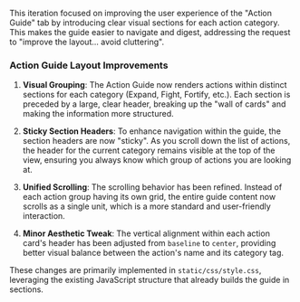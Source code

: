 This iteration focused on improving the user experience of the "Action Guide" tab by introducing clear visual sections for each action category. This makes the guide easier to navigate and digest, addressing the request to "improve the layout... avoid cluttering".

### Action Guide Layout Improvements

1.  **Visual Grouping**: The Action Guide now renders actions within distinct sections for each category (Expand, Fight, Fortify, etc.). Each section is preceded by a large, clear header, breaking up the "wall of cards" and making the information more structured.

2.  **Sticky Section Headers**: To enhance navigation within the guide, the section headers are now "sticky". As you scroll down the list of actions, the header for the current category remains visible at the top of the view, ensuring you always know which group of actions you are looking at.

3.  **Unified Scrolling**: The scrolling behavior has been refined. Instead of each action group having its own grid, the entire guide content now scrolls as a single unit, which is a more standard and user-friendly interaction.

4.  **Minor Aesthetic Tweak**: The vertical alignment within each action card's header has been adjusted from `baseline` to `center`, providing better visual balance between the action's name and its category tag.

These changes are primarily implemented in `static/css/style.css`, leveraging the existing JavaScript structure that already builds the guide in sections.